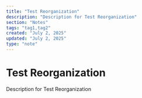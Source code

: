 ```yaml
---
title: "Test Reorganization"
description: "Description for Test Reorganization"
section: "Notes"
tags: "tag1,tag2"
created: "July 2, 2025"
updated: "July 2, 2025"
type: "note"
---
```


# Test Reorganization

Description for Test Reorganization

<!-- Your content here -->
